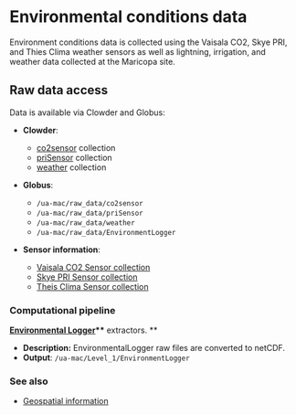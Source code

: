 # Environmental conditions data

Environment conditions data is collected using the Vaisala CO2, Skye PRI, and Thies Clima weather sensors as well as lightning, irrigation, and weather data collected at the Maricopa site.

## Raw data access

Data is available via Clowder and Globus:

* **Clowder**:

  * [co2sensor](https://terraref.ncsa.illinois.edu/clowder/collection/57226fc1e4b082fbf2a94702) collection
  * [priSensor](https://terraref.ncsa.illinois.edu/clowder/collection/5728bb6ae4b03269d7078844) collection
  * [weather](https://terraref.ncsa.illinois.edu/clowder/collection/57e043964f0cb775be5f158c) collection

* **Globus**:

  * `/ua-mac/raw_data/co2sensor`
  * `/ua-mac/raw_data/priSensor`
  * `/ua-mac/raw_data/weather`
  * `/ua-mac/raw_data/EnvironmentLogger`

* **Sensor information**:

  * [Vaisala CO2 Sensor collection](https://terraref.ncsa.illinois.edu/clowder/datasets/581787d94f0ce77b6655b819)
  * [Skye PRI Sensor collection](https://terraref.ncsa.illinois.edu/clowder/datasets/581789524f0ce77b6655ccf9)
  * [Theis Clima Sensor collection ](https://terraref.ncsa.illinois.edu/clowder/datasets/58178a744f0ce77b6655d38a)


### Computational pipeline

[**Environmental Logger**](https://github.com/terraref/extractors-environmental)**\*\*** extractors. \*\*

* **Description:** EnvironmentalLogger raw files are converted to netCDF.
* **Output**: `/ua-mac/Level_1/EnvironmentLogger`

### See also

* [Geospatial information](/user/geospatial-information.md)

